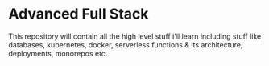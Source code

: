 # Advanced Full Stack

This repository will contain all the high level stuff i'll learn including stuff like databases, kubernetes, docker, serverless functions & its architecture, deployments, monorepos etc.
